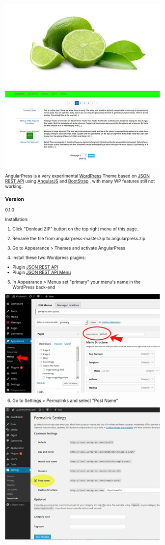 ![alt tag](https://github.com/altrovideo/angularpress/blob/master/assets/greenlemon-theme.jpg)

![alt tag](https://github.com/altrovideo/angularpress/blob/master/assets/angularpress-preview.jpg)


AngularPress is a very experimental [WordPress] Theme based on [JSON REST API] using [AngularJS] and [BootStrap] , with many WP features still not working.


### Version
0.1.0

Installation:

1) Click "Donload ZIP" button on the top right menu of this page.

2) Rename the file from angularpress-master.zip to angularpress.zip

3) Go to Appearance > Themes and activate AngularPress

4) Install these two Wordpress plugins:

  - Plugin [JSON REST API] 
  - Plugin [JSON REST API Menu]
  
5) In Appearance > Menus set "primary" your menu's name in the WordPress back-end

![alt tag](https://github.com/altrovideo/angularpress/blob/master/assets/menu-wp.jpg)

6) Go to Settings > Permalinks and select "Post Name"

![alt tag](https://github.com/altrovideo/angularpress/blob/master/assets/permalink.png)




[JSON REST API]:https://wordpress.org/plugins/json-rest-api/
[JSON REST API Menu]:https://wordpress.org/plugins/wp-api-menus/
[AngularJS]:http://angularjs.org
[WordPress]:http://www.wordpress.org
[BootStrap]:http://getbootstrap.com/



